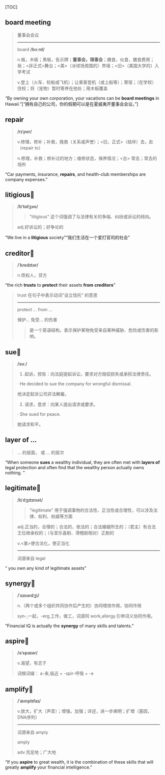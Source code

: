 [TOC]

## board meeting

> 董事会会议
>
> ---
>
> board	**/bɔːrd/**
>
> n.板，木板；黑板，告示牌；**董事会，理事会**；膳食，伙食，膳食费用；局；<非正式>舞台；<美>（冰球场周围的）界墙；<旧>（美国大学的）入学考试
>
> v.登上（火车、轮船或飞机）；让乘客登机（或上船等）；寄宿；（在学校）住校；将（宠物）暂时寄养在他处；用木板覆盖

“By owning your own corporation, your vacations can be **board meetings** in Hawaii.”[“拥有自己的公司，你的假期可以是在夏威夷开董事会会议。”]

## repair

> **/rɪˈper/**
>
> v.修理，修补；补救，挽救（关系或声誉）；<旧，正式>（结伴）去，赴（repair to）
>
> n.修理，补救；修补过的地方；维修状态，保养情况；<古> 常去；常去的场所

“Car payments, insurance, **repairs**, and health-club memberships are company expenses.”

## litigious🚩

> **/lɪˈtɪdʒəs/**
>
> > "litigious" 这个词强调了与法律有关的争端、纠纷或诉讼的倾向。
>
> adj.好诉讼的；好争论的

“We live in a **litigious** society”“我们生活在一个爱打官司的社会”

## creditor🚩

> **/ˈkredɪtər/**
>
> n.债权人，贷方

“the rich **trusts** to **protect** their assets **from** **creditors**”

>  trust 在句子中表示动词"设立信托" 的意思
>
> ---
>
> protect ... from ...
>
> 保护... 免受... 的伤害
>
> > 是一个英语结构，表示保护某物免受来自某种威胁、危险或伤害的影响。

## sue🚩

> **/suː/**
>
> 1. 起诉，控告：向法庭提起诉讼，要求对方赔偿损失或承担法律责任。
>
> · He decided to sue the company for wrongful dismissal.
>
> 他决定起诉公司非法解雇。
>
> 2. 请求，恳求：向某人提出请求或要求。
>
> · She sued for peace.
>
> 她请求和平。

## layer of ...

> ... 的层面， 或  ... 的层次

“When someone **sues** a wealthy individual, they are often met with **layers of** legal protection and often find that the wealthy person actually owns nothing. ”

## legitimate🚩

> **/lɪˈdʒɪtɪmət/**
>
> > "legitimate" 用于强调事物的合法性、正当性或合理性，可以涉及法律、权利、权威等方面
>
> adj.正当的，合理的；合法的，依法的；合法婚姻所生的；（君主）有合法王位继承权的；（与音乐喜剧、滑稽剧相对）正剧的
>
> v.<美>使合法化，使正当化
>
> ---
>
> 词源来自 legal

“ you own any kind of legitimate assets”

## synergy🚩

> **/ˈsɪnərdʒi/**
>
> n.（两个或多个组织共同协作后产生的）协同增效作用，协同作用
>
> syn-,一起，-erg,工作，做工，词源同 work,allergy.引申词义协同作用。

“Financial IQ is actually the **synergy** of many skills and talents.”

## aspire🚩

> **/əˈspaɪər/**
>
> v.渴望，有志于
>
> 词根词缀： a-来,临近 + -spir-呼吸 + -e

## amplify🚩

> **/ˈæmplɪfaɪ/**
>
> v.放大，扩大（声音）；增强，加强；详述，进一步阐明；扩增（基因，DNA序列）
>
> ---
>
> 词源来自 amply
>
> amply
>
> adv.充足地；广大地

“If you **aspire** to great wealth, it is the combination of these skills that will greatly **amplify** your financial intelligence.”

